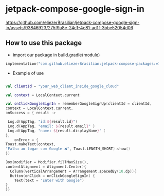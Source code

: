# jetpack-compose-google-sign-in

https://github.com/eliezerBrasilian/jetpack-compose-google-sign-in/assets/93846923/275f9a8e-24c1-4e81-ad1f-3bbe52054d06

## How to use this package

- import our package in build.gradle(module)

```kotlin
implementation("com.github.eliezerBrasilian:jetpack-compose-packages:v1.1.0")
```

- Example of use

```kotlin

val clientId = "your_web_client_inside_google_cloud"

val context = LocalContext.current

val onClickGoogleSignIn = rememberGoogleSignUp(clientId = clientId,
context = LocalContext.current,
onSuccess = { result ->

 Log.d(AppTag, "id:${result.id}")
 Log.d(AppTag, "email: ${result.email}" )
 Log.d(AppTag, "name: ${result.displayName}" )
},
    onError = {
Toast.makeText(context,
"Falha ao logar com Google ❌", Toast.LENGTH_SHORT).show()
})

Box(modifier = Modifier.fillMaxSize(),
contentAlignment = Alignment.Center){
  Column(verticalArrangement = Arrangement.spacedBy(10.dp)){
  Button(onClick = onClickGoogleSignIn) {
    Text(text = "Enter with Google")
}
}}

```
